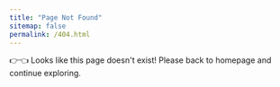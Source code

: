 ```yaml
---
title: "Page Not Found"
sitemap: false
permalink: /404.html
---
```


👉👈 Looks like this page doesn't exist! Please back to homepage and continue exploring.
